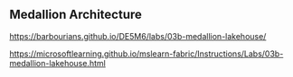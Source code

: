 ## Medallion Architecture

https://barbourians.github.io/DE5M6/labs/03b-medallion-lakehouse/

https://microsoftlearning.github.io/mslearn-fabric/Instructions/Labs/03b-medallion-lakehouse.html
